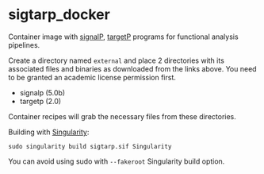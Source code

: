 # sigtarp_docker

Container image with [signalP](http://www.cbs.dtu.dk/services/SignalP/), [targetP](http://www.cbs.dtu.dk/services/TargetP/) programs for functional analysis pipelines.

Create a directory named ```external``` and place 2 directories with its associated files and binaries as downloaded from the links above. You need to be granted an academic license permission first.

* signalp (5.0b)
* targetp (2.0)

Container recipes will grab the necessary files from these directories.

Building with [Singularity](https://singularity.hpcng.org/):

    sudo singularity build sigtarp.sif Singularity

You can avoid using sudo with ```--fakeroot``` Singularity build option.
